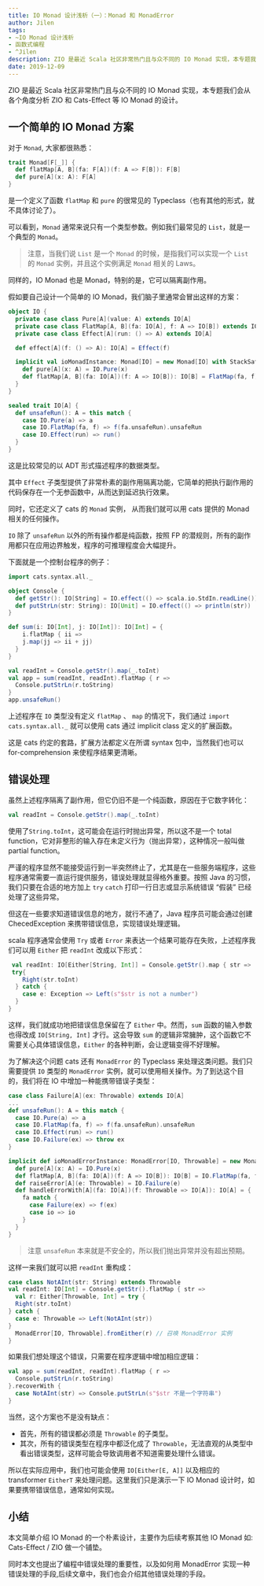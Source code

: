 ```yaml
---
title: IO Monad 设计浅析（一）：Monad 和 MonadError
author: Jilen
tags:
- ~IO Monad 设计浅析
- 函数式编程
- ^Jilen
description: ZIO 是最近 Scala 社区非常热门且与众不同的 IO Monad 实现，本专题我们会从各个角度分析 ZIO 和 Cats-Effect 等 IO Monad 的设计。
date: 2019-12-09
---
```


ZIO 是最近 Scala 社区非常热门且与众不同的 IO Monad 实现，本专题我们会从各个角度分析 ZIO 和 Cats-Effect 等 IO Monad 的设计。

## 一个简单的 IO Monad 方案

对于 `Monad`, 大家都很熟悉：

```scala
trait Monad[F[_]] {
  def flatMap[A, B](fa: F[A])(f: A => F[B]): F[B]
  def pure[A](x: A): F[A]
}
```

是一个定义了函数 `flatMap` 和 `pure` 的很常见的 Typeclass（也有其他的形式，就不具体讨论了）。


可以看到，`Monad` 通常来说只有一个类型参数。例如我们最常见的 `List`，就是一个典型的 `Monad`。


> 注意，当我们说 `List` 是一个 `Monad` 的时候，是指我们可以实现一个 `List` 的 `Monad` 实例，并且这个实例满足 `Monad` 相关的 Laws。

同样的，IO Monad 也是 Monad，特别的是，它可以隔离副作用。


假如要自己设计一个简单的 IO Monad，我们脑子里通常会冒出这样的方案：

```scala
object IO {
  private case class Pure[A](value: A) extends IO[A]
  private case class FlatMap[A, B](fa: IO[A], f: A => IO[B]) extends IO[B]
  private case class Effect[A](run: () => A) extends IO[A]

  def effect[A](f: () => A): IO[A] = Effect(f)

  implicit val ioMonadInstance: Monad[IO] = new Monad[IO] with StackSafeMonad[IO] {
    def pure[A](x: A) = IO.Pure(x)
    def flatMap[A, B](fa: IO[A])(f: A => IO[B]): IO[B] = FlatMap(fa, f)
  }
}

sealed trait IO[A] {
  def unsafeRun(): A = this match {
    case IO.Pure(a) => a
    case IO.FlatMap(fa, f) => f(fa.unsafeRun).unsafeRun
    case IO.Effect(run) => run()
  }
}
```

这是比较常见的以 ADT 形式描述程序的数据类型。


其中 `Effect` 子类型提供了非常朴素的副作用隔离功能，它简单的把执行副作用的代码保存在一个无参函数中，从而达到延迟执行效果。


同时，它还定义了 cats 的 `Monad` 实例， 从而我们就可以用 cats 提供的 Monad 相关的任何操作。


`IO` 除了 `unsafeRun` 以外的所有操作都是纯函数，按照 FP 的潜规则，所有的副作用都只在应用边界触发，程序的可推理程度会大幅提升。


下面就是一个控制台程序的例子：

```scala
import cats.syntax.all._

object Console {
  def getStr(): IO[String] = IO.effect(() => scala.io.StdIn.readLine())
  def putStrLn(str: String): IO[Unit] = IO.effect(() => println(str))
}

def sum(i: IO[Int], j: IO[Int]): IO[Int] = {
    i.flatMap { ii =>
    j.map(jj => ii + jj)
  }
}

val readInt = Console.getStr().map(_.toInt)
val app = sum(readInt, readInt).flatMap { r =>
  Console.putStrLn(r.toString)
}
app.unsafeRun()
```

上述程序在 `IO` 类型没有定义 `flatMap` 、 `map` 的情况下，我们通过 `import cats.syntax.all._` 就可以使用 cats 通过 implicit class 定义的扩展函数。


这是 cats 约定的套路，扩展方法都定义在所谓 syntax 包中，当然我们也可以 for-comprehension 来使程序结果更清晰。


## 错误处理

虽然上述程序隔离了副作用，但它仍旧不是一个纯函数，原因在于它数字转化：

```scala
val readInt = Console.getStr().map(_.toInt)
```

使用了`String.toInt`，这可能会在运行时抛出异常，所以这不是一个 total function，它对非整形的输入存在未定义行为（抛出异常），这种情况一般叫做 partial function。


严谨的程序显然不能接受运行到一半突然终止了，尤其是在一些服务端程序，这些程序通常需要一直运行提供服务，错误处理就显得格外重要。按照 Java 的习惯，我们只要在合适的地方加上 `try` `catch` 打印一行日志或显示系统错误 “假装” 已经处理了这些异常。


但这在一些要求知道错误信息的地方，就行不通了，Java 程序员可能会通过创建 ChecedException 来携带错误信息，实现错误处理逻辑。


scala 程序通常会使用 `Try` 或者 `Error` 来表达一个结果可能存在失败，上述程序我们可以用 `Either` 把 `readInt` 改成以下形式：
```scala
 val readInt: IO[Either[String, Int]] = Console.getStr().map { str =>
 try{
    Right(str.toInt)
  } catch {
    case e: Exception => Left(s"$str is not a number")
  }
}
```

这样，我们就成功地把错误信息保留在了 `Either` 中。然而，`sum` 函数的输入参数也得改成 `IO[String, Int]` 才行。这会导致 `sum` 的逻辑非常臃肿，这个函数它不需要关心具体错误信息，`Either` 的各种判断，会让逻辑变得不好理解。


为了解决这个问题 cats 还有 `MonadError` 的 Typeclass 来处理这类问题。我们只需要提供 `IO` 类型的 `MonadError` 实例，就可以使用相关操作。为了到达这个目的，我们将在 IO 中增加一种能携带错误子类型：

```scala
case class Failure[A](ex: Throwable) extends IO[A]
...
def unsafeRun(): A = this match {
  case IO.Pure(a) => a
  case IO.FlatMap(fa, f) => f(fa.unsafeRun).unsafeRun
  case IO.Effect(run) => run()
  case IO.Failure(ex) => throw ex
}

implicit def ioMonadErrorInstance: MonadError[IO, Throwable] = new MonadError[IO, Throwable] with StackSafeMonad[IO] {
  def pure[A](x: A) = IO.Pure(x)
  def flatMap[A, B](fa: IO[A])(f: A => IO[B]): IO[B] = IO.FlatMap(fa, f)
  def raiseError[A](e: Throwable) = IO.Failure(e)
  def handleErrorWith[A](fa: IO[A])(f: Throwable => IO[A]): IO[A] = {
    fa match {
      case Failure(ex) => f(ex)
      case io => io
    }
  }
}
```

> 注意 `unsafeRun` 本来就是不安全的，所以我们抛出异常并没有超出预期。

这样一来我们就可以把 `readInt` 重构成：

```scala
case class NotAInt(str: String) extends Throwable
val readInt: IO[Int] = Console.getStr().flatMap { str =>
  val r: Either[Throwable, Int] = try {
  Right(str.toInt)
} catch {
  case e: Throwable => Left(NotAInt(str))
}
  MonadError[IO, Throwable].fromEither(r) // 召唤 MonadError 实例
}
```

如果我们想处理这个错误，只需要在程序逻辑中增加相应逻辑：

```scala
val app = sum(readInt, readInt).flatMap { r =>
  Console.putStrLn(r.toString)
}.recoverWith {
  case NotAInt(str) => Console.putStrLn(s"$str 不是一个字符串")
}
```

当然，这个方案也不是没有缺点：

+ 首先，所有的错误都必须是 `Throwable` 的子类型。
+ 其次，所有的错误类型在程序中都泛化成了 `Throwable`，无法直观的从类型中看出错误类型，这样可能会导致调用者不知道需要处理什么错误。

所以在实际应用中，我们也可能会使用 `IO[Either[E, A]]` 以及相应的 transformer `EitherT` 来处理问题。这里我们只是演示一下 IO Monad 设计时，如果要携带错误信息，通常如何实现。

## 小结

本文简单介绍 IO Monad 的一个朴素设计，主要作为后续考察其他 IO Monad 如: Cats-Effect / ZIO 做一个铺垫。

同时本文也提出了编程中错误处理的重要性，以及如何用 MonadError 实现一种错误处理的手段,后续文章中，我们也会介绍其他错误处理的手段。
